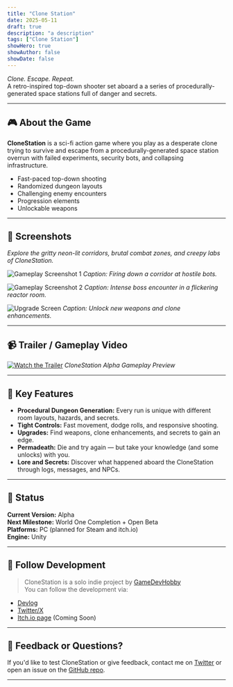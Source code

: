 ```yaml
---
title: "Clone Station"
date: 2025-05-11
draft: true
description: "a description"
tags: ["Clone Station"]
showHero: true
showAuthor: false
showDate: false
---
```

_Clone. Escape. Repeat._  
A retro-inspired top-down shooter set aboard a a series of procedurally-generated space stations full of danger and secrets.

---

## 🎮 About the Game

**CloneStation** is a sci-fi action game where you play as a desperate clone trying to survive and escape from a procedurally-generated space station overrun with failed experiments, security bots, and collapsing infrastructure.

- Fast-paced top-down shooting
- Randomized dungeon layouts
- Challenging enemy encounters
- Progression elements
- Unlockable weapons

---

## 📸 Screenshots

_Explore the gritty neon-lit corridors, brutal combat zones, and creepy labs of CloneStation._

<!-- Image 1: Add an in-game screenshot showing the player in action -->
![Gameplay Screenshot 1](path/to/image1.png)
*Caption: Firing down a corridor at hostile bots.*

<!-- Image 2: Another key moment, maybe a boss fight or dramatic scene -->
![Gameplay Screenshot 2](path/to/image2.png)
*Caption: Intense boss encounter in a flickering reactor room.*

<!-- Image 3: HUD or Upgrade screen -->
![Upgrade Screen](path/to/image3.png)
*Caption: Unlock new weapons and clone enhancements.*

---

## 📹 Trailer / Gameplay Video

<!-- Embed a YouTube video or link here -->
[![Watch the Trailer](path/to/video-thumbnail.png)](https://www.youtube.com/watch?v=your_video_link)
*CloneStation Alpha Gameplay Preview*

---

## 🔑 Key Features

- **Procedural Dungeon Generation:** Every run is unique with different room layouts, hazards, and secrets.
- **Tight Controls:** Fast movement, dodge rolls, and responsive shooting.
- **Upgrades:** Find weapons, clone enhancements, and secrets to gain an edge.
- **Permadeath:** Die and try again — but take your knowledge (and some unlocks) with you.
- **Lore and Secrets:** Discover what happened aboard the CloneStation through logs, messages, and NPCs.

---

## 🧪 Status

**Current Version:** Alpha  
**Next Milestone:** World One Completion + Open Beta  
**Platforms:** PC (planned for Steam and itch.io)  
**Engine:** Unity

---

## 📢 Follow Development

> CloneStation is a solo indie project by [GameDevHobby](https://gamedevhobby.dev)  
> You can follow the development via:
- [Devlog](https://gamedevhobby.dev/posts/)
- [Twitter/X](https://twitter.com/yourhandle)
- [Itch.io page](https://yourpage.itch.io/clonestation) (Coming Soon)

---

## 💬 Feedback or Questions?

If you'd like to test CloneStation or give feedback, contact me on [Twitter](https://twitter.com/yourhandle) or open an issue on the [GitHub repo](https://github.com/yourrepo).

---

